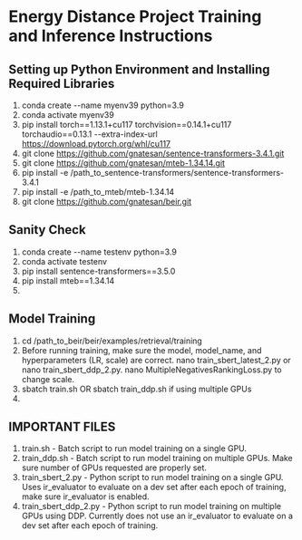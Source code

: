 # Energy Distance Project Training and Inference Instructions

## Setting up Python Environment and Installing Required Libraries
1. conda create --name myenv39 python=3.9
2. conda activate myenv39
3. pip install torch==1.13.1+cu117 torchvision==0.14.1+cu117 torchaudio==0.13.1 --extra-index-url https://download.pytorch.org/whl/cu117
4. git clone https://github.com/gnatesan/sentence-transformers-3.4.1.git
5. git clone https://github.com/gnatesan/mteb-1.34.14.git
6. pip install -e /path_to_sentence-transformers/sentence-transformers-3.4.1
7. pip install -e /path_to_mteb/mteb-1.34.14
8. git clone https://github.com/gnatesan/beir.git

## Sanity Check
1. conda create --name testenv python=3.9
2. conda activate testenv
3. pip install sentence-transformers==3.5.0
4. pip install mteb==1.34.14
5. 

## Model Training
1. cd /path_to_beir/beir/examples/retrieval/training
2. Before running training, make sure the model, model_name, and hyperparameters (LR, scale) are correct. nano train_sbert_latest_2.py or nano train_sbert_ddp_2.py. nano MultipleNegativesRankingLoss.py to change scale. 
3. sbatch train.sh OR sbatch train_ddp.sh if using multiple GPUs
4. 

## IMPORTANT FILES
1. train.sh - Batch script to run model training on a single GPU.  
2. train_ddp.sh - Batch script to run model training on multiple GPUs. Make sure number of GPUs requested are properly set. 
3. train_sbert_2.py - Python script to run model training on a single GPU. Uses ir_evaluator to evaluate on a dev set after each epoch of training, make sure ir_evaluator is enabled.
4. train_sbert_ddp_2.py - Python script to run model training on multiple GPUs using DDP. Currently does not use an ir_evaluator to evaluate on a dev set after each epoch of training. 
